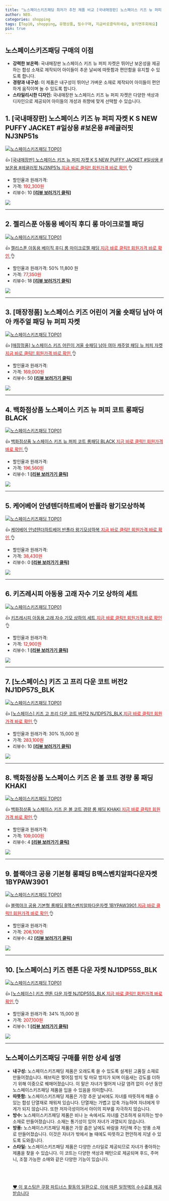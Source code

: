 ```yaml
---
title: "노스페이스키즈패딩 최저가 추천 제품 비교 [국내매장판] 노스페이스 키즈 뉴 퍼피 자켓 K S NEW PUFFY JACKET #일상용 #보온용 #레귤러핏 NJ3NP51 가격 비교 최저가장점"
author: NEO.
categories: shopping
tags: [Top10, shopping, 유행상품, 필수구매, 지금바로클릭하세요, 놓치면후회해요]
pin: true
---
```

## 노스페이스키즈패딩 구매의 이점
* **강력한 보온력:** 국내매장판 노스페이스 키즈 뉴 퍼피 자켓은 뛰어난 보온성을 제공하는 합성 소재로 제작되어 아이들이 추운 날씨에 따뜻함과 편안함을 유지할 수 있도록 합니다.
* **경량과 내구성:** 이 제품은 내구성이 뛰어난 가벼운 소재로 제작되어 아이들이 편안하게 움직이며 놀 수 있도록 합니다.
* **스타일리시한 디자인:** 국내매장판 노스페이스 키즈 뉴 퍼피 자켓은 다양한 색상과 디자인으로 제공되어 아이들의 개성과 취향에 맞게 선택할 수 있습니다.

   

## 1. [국내매장판] 노스페이스 키즈 뉴 퍼피 자켓 K S NEW PUFFY JACKET #일상용 #보온용 #레귤러핏 NJ3NP51s

[![노스페이스키즈패딩 TOP01](https://thumbnail8.coupangcdn.com/thumbnails/remote/490x490ex/image/vendor_inventory/1043/54e26467b8c751ac6c94bea841847129199be4491ca81370f1a0db32f35a.png)](https://link.coupang.com/re/AFFSDP?lptag=AF3617701&subid=GithubCoopas&pageKey=7772789469&traceid=V0-153&itemId=20989020034&vendorItemId=88071029348)


👍 [[국내매장판] 노스페이스 키즈 뉴 퍼피 자켓 K S NEW PUFFY JACKET #일상용 #보온용 #레귤러핏 NJ3NP51s <font color=red> 지금 바로 클릭!! 회원가격 바로 확인 </font> ](https://link.coupang.com/re/AFFSDP?lptag=AF3617701&subid=GithubCoopas&pageKey=7772789469&traceid=V0-153&itemId=20989020034&vendorItemId=88071029348) 👌 


- 할인율과 원래가격: 
- 가격: <span style='color:red'>192,300원</span>
- 리뷰수: 10  [**[리뷰 보러가기 클릭]**](https://link.coupang.com/re/AFFSDP?lptag=AF3617701&subid=GithubCoopas&pageKey=7772789469&traceid=V0-153&itemId=20989020034&vendorItemId=88071029348)

[![](/discount_price.png)](https://link.coupang.com/re/AFFSDP?lptag=AF3617701&subid=GithubCoopas&pageKey=7772789469&traceid=V0-153&itemId=20989020034&vendorItemId=88071029348)

---


   

## 2. 젤리스푼 아동용 베이직 후디 롱 마이크로젤 패딩

[![노스페이스키즈패딩 TOP01](https://thumbnail7.coupangcdn.com/thumbnails/remote/490x490ex/image/vendor_inventory/dfd6/99e2c286ee690f0ec05e98f0e5f7438eceba46961fea4b2671887e102be0.jpg)](https://link.coupang.com/re/AFFSDP?lptag=AF3617701&subid=GithubCoopas&pageKey=7746826549&traceid=V0-153&itemId=20856585879&vendorItemId=87924073710)


👍 [젤리스푼 아동용 베이직 후디 롱 마이크로젤 패딩 <font color=red> 지금 바로 클릭!! 회원가격 바로 확인 </font> ](https://link.coupang.com/re/AFFSDP?lptag=AF3617701&subid=GithubCoopas&pageKey=7746826549&traceid=V0-153&itemId=20856585879&vendorItemId=87924073710) 👌 


- 할인율과 원래가격: 50%  11,800   원
- 가격: <span style='color:red'>77,350원</span>
- 리뷰수: 18  [**[리뷰 보러가기 클릭]**](https://link.coupang.com/re/AFFSDP?lptag=AF3617701&subid=GithubCoopas&pageKey=7746826549&traceid=V0-153&itemId=20856585879&vendorItemId=87924073710)

[![](/discount_price.png)](https://link.coupang.com/re/AFFSDP?lptag=AF3617701&subid=GithubCoopas&pageKey=7746826549&traceid=V0-153&itemId=20856585879&vendorItemId=87924073710)

---


   

## 3. [매장정품] 노스페이스 키즈 어린이 겨울 숏패딩 남아 여아 캐주얼 패딩 뉴 퍼피 자켓

[![노스페이스키즈패딩 TOP01](https://thumbnail8.coupangcdn.com/thumbnails/remote/490x490ex/image/vendor_inventory/df22/e7d7558233e65cd3c2193ae3643d5f311f3e70f3d179c4516bd8b5cbd62f.png)](https://link.coupang.com/re/AFFSDP?lptag=AF3617701&subid=GithubCoopas&pageKey=7687898561&traceid=V0-153&itemId=20550793023&vendorItemId=88099337679)


👍 [[매장정품] 노스페이스 키즈 어린이 겨울 숏패딩 남아 여아 캐주얼 패딩 뉴 퍼피 자켓 <font color=red> 지금 바로 클릭!! 회원가격 바로 확인 </font> ](https://link.coupang.com/re/AFFSDP?lptag=AF3617701&subid=GithubCoopas&pageKey=7687898561&traceid=V0-153&itemId=20550793023&vendorItemId=88099337679) 👌 


- 할인율과 원래가격: 
- 가격: <span style='color:red'>169,000원</span>
- 리뷰수: 50  [**[리뷰 보러가기 클릭]**](https://link.coupang.com/re/AFFSDP?lptag=AF3617701&subid=GithubCoopas&pageKey=7687898561&traceid=V0-153&itemId=20550793023&vendorItemId=88099337679)

[![](/discount_price.png)](https://link.coupang.com/re/AFFSDP?lptag=AF3617701&subid=GithubCoopas&pageKey=7687898561&traceid=V0-153&itemId=20550793023&vendorItemId=88099337679)

---


   

## 4. 백화점상품 노스페이스 키즈 뉴 퍼피 코트 롱패딩 BLACK

[![노스페이스키즈패딩 TOP01](https://thumbnail10.coupangcdn.com/thumbnails/remote/490x490ex/image/vendor_inventory/7bb1/8ebbedd22d1c243fe20c8aa939dcc8aa1abfbb0698a32365ae4f20b9832b.jpg)](https://link.coupang.com/re/AFFSDP?lptag=AF3617701&subid=GithubCoopas&pageKey=7526945279&traceid=V0-153&itemId=19753953391&vendorItemId=86857414790)


👍 [백화점상품 노스페이스 키즈 뉴 퍼피 코트 롱패딩 BLACK <font color=red> 지금 바로 클릭!! 회원가격 바로 확인 </font> ](https://link.coupang.com/re/AFFSDP?lptag=AF3617701&subid=GithubCoopas&pageKey=7526945279&traceid=V0-153&itemId=19753953391&vendorItemId=86857414790) 👌 


- 할인율과 원래가격: 
- 가격: <span style='color:red'>196,560원</span>
- 리뷰수: 1  [**[리뷰 보러가기 클릭]**](https://link.coupang.com/re/AFFSDP?lptag=AF3617701&subid=GithubCoopas&pageKey=7526945279&traceid=V0-153&itemId=19753953391&vendorItemId=86857414790)

[![](/discount_price.png)](https://link.coupang.com/re/AFFSDP?lptag=AF3617701&subid=GithubCoopas&pageKey=7526945279&traceid=V0-153&itemId=19753953391&vendorItemId=86857414790)

---


   

## 5. 케어베어 안녕텐더하트베어 반폴라 왕기모상하복

[![노스페이스키즈패딩 TOP01](https://thumbnail6.coupangcdn.com/thumbnails/remote/490x490ex/image/vendor_inventory/8102/a80e3bc1bbeb7a7002ca1609c9e401fa3e491e01cfdb1461433cbc6058b1.jpg)](https://link.coupang.com/re/AFFSDP?lptag=AF3617701&subid=GithubCoopas&pageKey=7750366288&traceid=V0-153&itemId=20874780156&vendorItemId=87942043671)


👍 [케어베어 안녕텐더하트베어 반폴라 왕기모상하복 <font color=red> 지금 바로 클릭!! 회원가격 바로 확인 </font> ](https://link.coupang.com/re/AFFSDP?lptag=AF3617701&subid=GithubCoopas&pageKey=7750366288&traceid=V0-153&itemId=20874780156&vendorItemId=87942043671) 👌 


- 할인율과 원래가격: 
- 가격: <span style='color:red'>38,430원</span>
- 리뷰수: 0  [**[리뷰 보러가기 클릭]**](https://link.coupang.com/re/AFFSDP?lptag=AF3617701&subid=GithubCoopas&pageKey=7750366288&traceid=V0-153&itemId=20874780156&vendorItemId=87942043671)

[![](/discount_price.png)](https://link.coupang.com/re/AFFSDP?lptag=AF3617701&subid=GithubCoopas&pageKey=7750366288&traceid=V0-153&itemId=20874780156&vendorItemId=87942043671)

---


   

## 6. 키즈레시피 아동용 고래 자수 기모 상하의 세트

[![노스페이스키즈패딩 TOP01](https://thumbnail9.coupangcdn.com/thumbnails/remote/490x490ex/image/vendor_inventory/1be7/1c843899e0297185b5077dfe77305a60d803a1add7f7b444c205b5c8f164.jpg)](https://link.coupang.com/re/AFFSDP?lptag=AF3617701&subid=GithubCoopas&pageKey=6919026633&traceid=V0-153&itemId=16701652758&vendorItemId=87650039389)


👍 [키즈레시피 아동용 고래 자수 기모 상하의 세트 <font color=red> 지금 바로 클릭!! 회원가격 바로 확인 </font> ](https://link.coupang.com/re/AFFSDP?lptag=AF3617701&subid=GithubCoopas&pageKey=6919026633&traceid=V0-153&itemId=16701652758&vendorItemId=87650039389) 👌 


- 할인율과 원래가격: 
- 가격: <span style='color:red'>12,900원</span>
- 리뷰수: 1  [**[리뷰 보러가기 클릭]**](https://link.coupang.com/re/AFFSDP?lptag=AF3617701&subid=GithubCoopas&pageKey=6919026633&traceid=V0-153&itemId=16701652758&vendorItemId=87650039389)

[![](/discount_price.png)](https://link.coupang.com/re/AFFSDP?lptag=AF3617701&subid=GithubCoopas&pageKey=6919026633&traceid=V0-153&itemId=16701652758&vendorItemId=87650039389)

---


   

## 7. [노스페이스] 키즈 고 프리 다운 코트 버전2 NJ1DP57S_BLK

[![노스페이스키즈패딩 TOP01](https://thumbnail6.coupangcdn.com/thumbnails/remote/490x490ex/image/vendor_inventory/2a46/6c28bfa88256362e3414e38ea6644e5099363b9ccdfc555a16413c4b693f.jpg)](https://link.coupang.com/re/AFFSDP?lptag=AF3617701&subid=GithubCoopas&pageKey=7746484371&traceid=V0-153&itemId=20854672886&vendorItemId=87922179364)


👍 [[노스페이스] 키즈 고 프리 다운 코트 버전2 NJ1DP57S_BLK <font color=red> 지금 바로 클릭!! 회원가격 바로 확인 </font> ](https://link.coupang.com/re/AFFSDP?lptag=AF3617701&subid=GithubCoopas&pageKey=7746484371&traceid=V0-153&itemId=20854672886&vendorItemId=87922179364) 👌 


- 할인율과 원래가격: 30%  15,000   원
- 가격: <span style='color:red'>283,100원</span>
- 리뷰수: 10  [**[리뷰 보러가기 클릭]**](https://link.coupang.com/re/AFFSDP?lptag=AF3617701&subid=GithubCoopas&pageKey=7746484371&traceid=V0-153&itemId=20854672886&vendorItemId=87922179364)

[![](/discount_price.png)](https://link.coupang.com/re/AFFSDP?lptag=AF3617701&subid=GithubCoopas&pageKey=7746484371&traceid=V0-153&itemId=20854672886&vendorItemId=87922179364)

---


   

## 8. 백화점상품 노스페이스 키즈 온 볼 코트 경량 롱 패딩 KHAKI

[![노스페이스키즈패딩 TOP01](https://thumbnail7.coupangcdn.com/thumbnails/remote/490x490ex/image/vendor_inventory/7ce6/0d97d070e058473c7ed7c24f9aa5ea2fa1e35d95d638b151caebd4cc122f.jpg)](https://link.coupang.com/re/AFFSDP?lptag=AF3617701&subid=GithubCoopas&pageKey=7526948573&traceid=V0-153&itemId=19753968437&vendorItemId=88038402478)


👍 [백화점상품 노스페이스 키즈 온 볼 코트 경량 롱 패딩 KHAKI <font color=red> 지금 바로 클릭!! 회원가격 바로 확인 </font> ](https://link.coupang.com/re/AFFSDP?lptag=AF3617701&subid=GithubCoopas&pageKey=7526948573&traceid=V0-153&itemId=19753968437&vendorItemId=88038402478) 👌 


- 할인율과 원래가격: 
- 가격: <span style='color:red'>109,000원</span>
- 리뷰수: 4  [**[리뷰 보러가기 클릭]**](https://link.coupang.com/re/AFFSDP?lptag=AF3617701&subid=GithubCoopas&pageKey=7526948573&traceid=V0-153&itemId=19753968437&vendorItemId=88038402478)

[![](/discount_price.png)](https://link.coupang.com/re/AFFSDP?lptag=AF3617701&subid=GithubCoopas&pageKey=7526948573&traceid=V0-153&itemId=19753968437&vendorItemId=88038402478)

---


   

## 9. 블랙야크 공용 기본형 롱패딩 B맥스벤치알파다운자켓 1BYPAW3901

[![노스페이스키즈패딩 TOP01](https://thumbnail8.coupangcdn.com/thumbnails/remote/490x490ex/image/vendor_inventory/d442/8bedb3a2f0c51f001fe678ec5a74fc8aa33c6bbe1a1daf0deffcc0c82c52.jpg)](https://link.coupang.com/re/AFFSDP?lptag=AF3617701&subid=GithubCoopas&pageKey=7593060864&traceid=V0-153&itemId=20068711817&vendorItemId=87936950571)


👍 [블랙야크 공용 기본형 롱패딩 B맥스벤치알파다운자켓 1BYPAW3901 <font color=red> 지금 바로 클릭!! 회원가격 바로 확인 </font> ](https://link.coupang.com/re/AFFSDP?lptag=AF3617701&subid=GithubCoopas&pageKey=7593060864&traceid=V0-153&itemId=20068711817&vendorItemId=87936950571) 👌 


- 할인율과 원래가격: 
- 가격: <span style='color:red'>206,100원</span>
- 리뷰수: 42  [**[리뷰 보러가기 클릭]**](https://link.coupang.com/re/AFFSDP?lptag=AF3617701&subid=GithubCoopas&pageKey=7593060864&traceid=V0-153&itemId=20068711817&vendorItemId=87936950571)

[![](/discount_price.png)](https://link.coupang.com/re/AFFSDP?lptag=AF3617701&subid=GithubCoopas&pageKey=7593060864&traceid=V0-153&itemId=20068711817&vendorItemId=87936950571)

---


   

## 10. [노스페이스] 키즈 렌톤 다운 자켓 NJ1DP55S_BLK

[![노스페이스키즈패딩 TOP01](https://thumbnail7.coupangcdn.com/thumbnails/remote/490x490ex/image/vendor_inventory/10c3/6bb5f92c7cf61f1d5f62d63eb621fbbc6a68ccb8a9bba58c96523b810f05.jpg)](https://link.coupang.com/re/AFFSDP?lptag=AF3617701&subid=GithubCoopas&pageKey=7675224715&traceid=V0-153&itemId=20485704282&vendorItemId=87565119672)


👍 [[노스페이스] 키즈 렌톤 다운 자켓 NJ1DP55S_BLK <font color=red> 지금 바로 클릭!! 회원가격 바로 확인 </font> ](https://link.coupang.com/re/AFFSDP?lptag=AF3617701&subid=GithubCoopas&pageKey=7675224715&traceid=V0-153&itemId=20485704282&vendorItemId=87565119672) 👌 


- 할인율과 원래가격: 34%  15,000   원
- 가격: <span style='color:red'>207,100원</span>
- 리뷰수: 1  [**[리뷰 보러가기 클릭]**](https://link.coupang.com/re/AFFSDP?lptag=AF3617701&subid=GithubCoopas&pageKey=7675224715&traceid=V0-153&itemId=20485704282&vendorItemId=87565119672)

[![](/discount_price.png)](https://link.coupang.com/re/AFFSDP?lptag=AF3617701&subid=GithubCoopas&pageKey=7675224715&traceid=V0-153&itemId=20485704282&vendorItemId=87565119672)

---
## 노스페이스키즈패딩 구매를 위한 상세 설명
* **내구성:** 노스페이스키즈패딩 제품은 오래도록 쓸 수 있도록 설계된 고품질 소재로 만들어졌습니다. 패브릭은 찢어짐 방지 및 마모 방지가 되며 이음새는 강도를 더하기 위해 이중으로 꿰매어졌습니다. 이 말은 자녀가 떨어져 나갈 염려 없이 수년 동안 노스페이스키즈패딩 제품을 입을 수 있음을 의미합니다.
* **따뜻함:** 노스페이스키즈패딩 제품은 가장 추운 날씨에도 자녀를 따뜻하게 해줄 수 있는 합성 단열재로 채워져 있습니다. 단열재는 가볍고 압축 가능하여 자녀에게 무게가 되지 않습니다. 또한 저자극성이어서 아이의 피부를 자극하지 않습니다.
* **방수:** 노스페이스키즈패딩 제품은 비나 눈 속에서도 자녀를 건조하게 유지하는 방수 소재로 만들어졌습니다. 소재는 통기성이 있어 자녀가 과열되지 않습니다.
* **방풍:** 노스페이스키즈패딩 제품은 가장 춥은 날에도 바람을 차단해 주는 방풍 소재로 만들어졌습니다. 이것은 자녀가 밖에서 놀 때에도 따뜻하고 편안하게 지낼 수 있도록 도와줍니다.
* **스타일:** 노스페이스키즈패딩 제품은 다양한 스타일로 제공되므로 자녀가 좋아하는 제품을 찾을 수 있습니다. 이 코트는 다양한 색상과 패턴으로 제공되며 후드, 주머니, 조절 가능한 소매와 같은 다양한 기능이 있습니다.<br><br><br><br><br> [ ❤  이 포스팅은 쿠팡 파트너스 활동의 일환으로, 이에 따른 일정액의 수수료를 제공받습니다](https://link.coupang.com/a/bcEFyh)